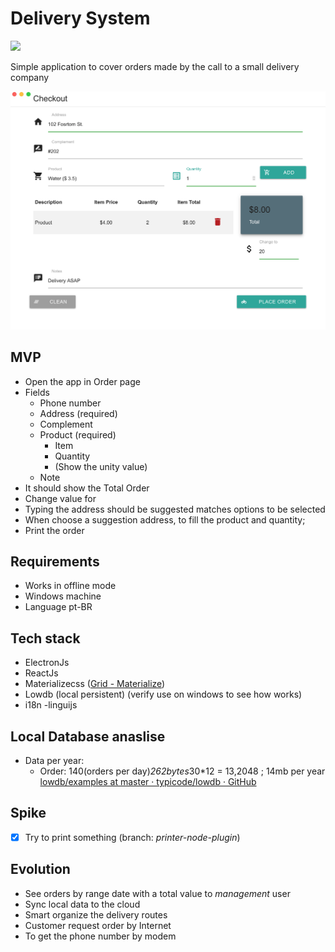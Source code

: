 # Delivery System

<a href="https://travis-ci.com/samukce/delivery"><img src="https://travis-ci.com/samukce/delivery.svg?branch=master"></a>

Simple application to cover orders made by the call to a small delivery company

<p align="center">
  <img src="screen_shot_pre_beta.png" alt="Checkout first page" width="650"  />
</p>

## MVP
- Open the app in Order page
- Fields
  - Phone number
  - Address (required)
  - Complement
  - Product (required)
    - Item
    - Quantity
    - (Show the unity value)
  - Note
- It should show the Total Order
- Change value for
- Typing the address should be suggested matches options to be selected
- When choose a suggestion address, to fill the product and quantity;
- Print the order


## Requirements
- Works in offline mode
- Windows machine
- Language pt-BR


## Tech stack
- ElectronJs
- ReactJs
- Materializecss ([Grid - Materialize](https://materializecss.com/grid.html))
- Lowdb (local persistent) (verify use on windows to see how works)
- i18n -linguijs


## Local Database anaslise
- Data per year: 
  - Order: 140(orders per day)*262bytes*30*12 = 13,2048 ; 14mb per year
[lowdb/examples at master · typicode/lowdb · GitHub](https://github.com/typicode/lowdb/tree/master/examples)


## Spike
- [x] Try to print something (branch: *printer-node-plugin*)


## Evolution
- See orders by range date with a total value to *management* user
- Sync local data to the cloud
- Smart organize the delivery routes
- Customer request order by Internet
- To get the phone number by modem
